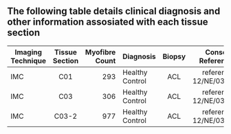 ## The following table details clinical diagnosis and other information assosiated with each tissue section



| Imaging Technique      | Tissue Section        | Myofibre Count | Diagnosis        | Biopsy        | Consent Reference  |
| ---------------------- |:---------------------:| --------------:| ---------------- |:-------------:| -----:             |
| IMC                    | C01                        | 293            | Healthy Control  | ACL           |reference 12/NE/0395|
| IMC                    | C03                        |   306          | Healthy Control            | ACL        |   reference 12/NE/0395             |
|IMC                     | C03-2                      |   977          |  Healthy Control            | ACL       |   reference 12/NE/0395             |

